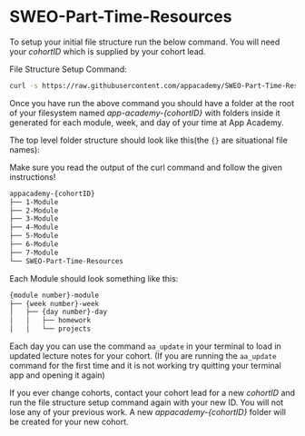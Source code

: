 # SWEO-Part-Time-Resources

To setup your initial file structure run the below command. You will need your
*cohortID* which is supplied by your cohort lead.

File Structure Setup Command:

```bash
curl -s https://raw.githubusercontent.com/appacademy/SWEO-Part-Time-Resources/main/utilities/scripts/folder_structure.sh | bash
```

Once you have run the above command you should have a folder at the root
of your filesystem named *app-academy-{cohortID}* with folders inside it
generated for each module, week, and day of your time at App Academy.

The top level folder structure should look like this(the `{}` are situational
file names):

Make sure you read the output of the curl command and follow the given instructions!

```bash
appacademy-{cohortID}
├── 1-Module
├── 2-Module
├── 3-Module
├── 4-Module
├── 5-Module
├── 6-Module
├── 7-Module
└── SWEO-Part-Time-Resources
```

Each Module should look something like this:

```bash
{module number}-module
├── {week number}-week
│   ├── {day number}-day
│   │   ├── homework
│   │   └── projects

```

Each day you can use the command `aa_update` in your terminal to load in updated
lecture notes for your cohort. (If you are running the `aa_update` command for
the first time and it is not working try quitting your terminal app and opening
it again)

If you ever change cohorts, contact your cohort lead for a new *cohortID* and
run the file structure setup command again with your new ID. You will not lose
any of your previous work. A new *appacademy-{cohortID}* folder will be created
for your new cohort.